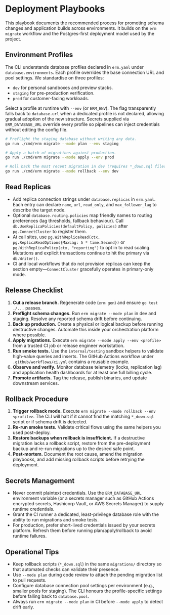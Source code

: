 # Deployment Playbooks

This playbook documents the recommended process for promoting schema changes and application builds across environments. It builds on the `erm migrate` workflow and the Postgres-first deployment model used by the project.

## Environment Profiles

The CLI understands database profiles declared in `erm.yaml` under `database.environments`. Each profile overrides the base connection URL and pool settings. We standardise on three profiles:

- `dev` for personal sandboxes and preview stacks.
- `staging` for pre-production verification.
- `prod` for customer-facing workloads.

Select a profile at runtime with `--env` (or `ERM_ENV`). The flag transparently falls back to `database.url` when a dedicated profile is not declared, allowing gradual adoption of the new structure. Secrets supplied via `ERM_DATABASE_URL` override every profile so pipelines can inject credentials without editing the config file.

```bash
# Preflight the staging database without writing any data.
go run ./cmd/erm migrate --mode plan --env staging

# Apply a batch of migrations against production.
go run ./cmd/erm migrate --mode apply --env prod

# Roll back the most recent migration in dev (requires *_down.sql files).
go run ./cmd/erm migrate --mode rollback --env dev
```

## Read Replicas

- Add replica connection strings under `database.replicas` in `erm.yaml`. Each entry can declare `name`, `url`, `read_only`, and `max_follower_lag` to describe the target node.
- Optional `database.routing.policies` map friendly names to routing preferences (lag thresholds, fallback behaviour). Call `db.UseReplicaPolicies(defaultPolicy, policies)` after `pg.ConnectCluster` to register them.
- At call sites, use `pg.WithReplicaRead(ctx, pg.ReplicaReadOptions{MaxLag: 5 * time.Second})` or `pg.WithReplicaPolicy(ctx, "reporting")` to opt in to read scaling. Mutations and explicit transactions continue to hit the primary via `db.Writer()`.
- CI and local workflows that do not provision replicas can keep the section empty—`ConnectCluster` gracefully operates in primary-only mode.

## Release Checklist

1. **Cut a release branch.** Regenerate code (`erm gen`) and ensure `go test ./...` passes.
2. **Preflight schema changes.** Run `erm migrate --mode plan` in dev and staging. Resolve any reported schema drift before continuing.
3. **Back up production.** Create a physical or logical backup before running destructive changes. Automate this inside your orchestration platform where possible.
4. **Apply migrations.** Execute `erm migrate --mode apply --env <profile>` from a trusted CI job or release engineer workstation.
5. **Run smoke tests.** Use the `internal/testing` sandbox helpers to validate high-value queries and inserts. The GitHub Actions workflow under `.github/workflows/ci.yml` contains a reusable example.
6. **Observe and verify.** Monitor database telemetry (locks, replication lag) and application health dashboards for at least one full billing cycle.
7. **Promote artifacts.** Tag the release, publish binaries, and update downstream services.

## Rollback Procedure

1. **Trigger rollback mode.** Execute `erm migrate --mode rollback --env <profile>`. The CLI will halt if it cannot find the matching `*_down.sql` script or if schema drift is detected.
2. **Re-run smoke tests.** Validate critical flows using the same helpers you used post-deploy.
3. **Restore backups when rollback is insufficient.** If a destructive migration lacks a rollback script, restore from the pre-deployment backup and re-run migrations up to the desired safe point.
4. **Post-mortem.** Document the root cause, amend the migration playbooks, and add missing rollback scripts before retrying the deployment.

## Secrets Management

- Never commit plaintext credentials. Use the `ERM_DATABASE_URL` environment variable (or a secrets manager such as GitHub Actions encrypted secrets, Hashicorp Vault, or AWS Secrets Manager) to supply runtime credentials.
- Grant the CI runner a dedicated, least-privilege database role with the ability to run migrations and smoke tests.
- For production, prefer short-lived credentials issued by your secrets platform. Refresh them before running plan/apply/rollback to avoid runtime failures.

## Operational Tips

- Keep rollback scripts (`*_down.sql`) in the same `migrations/` directory so that automated checks can validate their presence.
- Use `--mode plan` during code review to attach the pending migration list to pull requests.
- Configure database connection pool settings per environment (e.g., smaller pools for staging). The CLI honours the profile-specific settings before falling back to `database.pool`.
- Always run `erm migrate --mode plan` in CI before `--mode apply` to detect drift early.
